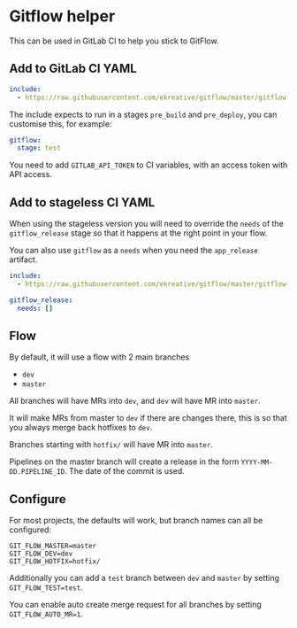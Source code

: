 # Gitflow helper

This can be used in GitLab CI to help you stick to GitFlow.

## Add to GitLab CI YAML

```yaml
include:
  - https://raw.githubusercontent.com/ekreative/gitflow/master/gitflow.yml
```

The include expects to run in a stages `pre_build` and `pre_deploy`, you can customise this,
for example:

```yaml
gitflow:
  stage: test
```

You need to add `GITLAB_API_TOKEN` to CI variables,
with an access token with API access.

## Add to stageless CI YAML

When using the stageless version you will need to override the `needs` of the `gitflow_release` stage
so that it happens at the right point in your flow.

You can also use `gitflow` as a `needs` when you need the `app_release` artifact.

```yaml
include:
  - https://raw.githubusercontent.com/ekreative/gitflow/master/gitflow-stageless.yml

gitflow_release:
  needs: []
```

## Flow

By default, it will use a flow with 2 main branches
- `dev`
- `master`

All branches will have MRs into `dev`, and `dev` will have MR into `master`.

It will make MRs from master to `dev` if there are changes there, this is so that
you always merge back hotfixes to `dev`.

Branches starting with `hotfix/` will have MR into `master`.

Pipelines on the master branch will create a release in the form `YYYY-MM-DD.PIPELINE_ID`.
The date of the commit is used.

## Configure

For most projects, the defaults will work, but branch names can all be configured:

```shell script
GIT_FLOW_MASTER=master
GIT_FLOW_DEV=dev
GIT_FLOW_HOTFIX=hotfix/
```

Additionally you can add a `test` branch between `dev` and `master`
by setting `GIT_FLOW_TEST=test`.

You can enable auto create merge request for all branches by setting `GIT_FLOW_AUTO_MR=1`.

